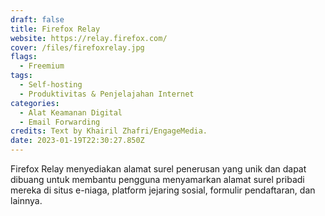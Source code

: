 ```yaml
---
draft: false
title: Firefox Relay
website: https://relay.firefox.com/
cover: /files/firefoxrelay.jpg
flags:
  - Freemium
tags:
  - Self-hosting
  - Produktivitas & Penjelajahan Internet
categories:
  - Alat Keamanan Digital
  - Email Forwarding
credits: Text by Khairil Zhafri/EngageMedia.
date: 2023-01-19T22:30:27.850Z
---
```

Firefox Relay menyediakan alamat surel penerusan yang unik dan dapat dibuang untuk membantu pengguna menyamarkan alamat surel pribadi mereka di situs e-niaga, platform jejaring sosial, formulir pendaftaran, dan lainnya.